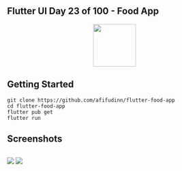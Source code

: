 ## Flutter UI Day 23 of 100 - Food App

<p align="center">
  <img src="https://avatars.githubusercontent.com/u/94339143?v=4" width=100/>
</p>

## Getting Started

```
git clone https://github.com/afifudinn/flutter-food-app
cd flutter-food-app
flutter pub get
flutter run
```

## Screenshots

<p style="float: left;">
  <img src="https://github.com/afifudinn/flutter-food-app/blob/main/screenshots/1.png"/>
  <img src="https://github.com/afifudinn/flutter-food-app/blob/main/screenshots/2.png"/>
</p>

